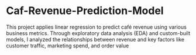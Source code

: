 # Caf-Revenue-Prediction-Model
This project applies linear regression to predict café revenue using various business metrics. Through exploratory data analysis (EDA) and custom-built models, I analyzed the relationships between revenue and key factors like customer traffic, marketing spend, and order value
